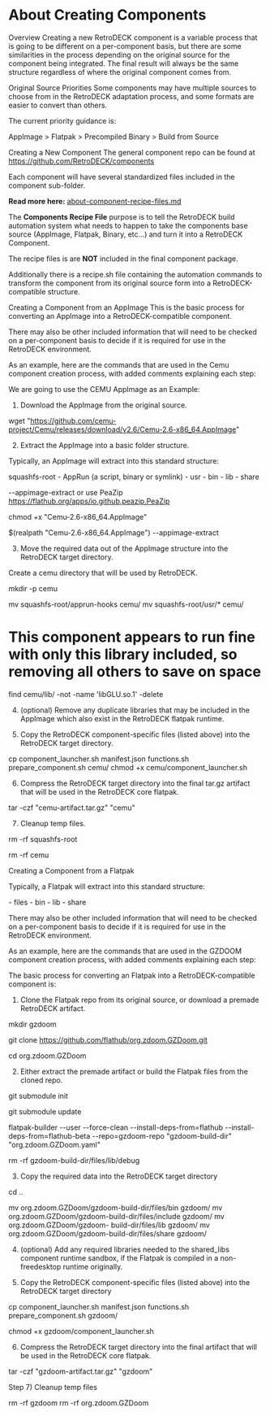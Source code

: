 # About Creating Components

Overview
Creating a new RetroDECK component is a variable process that is going to be different on a per-component basis, but there are some similarities in the process depending on the original source for the component being integrated. The final result will always be the same structure regardless of where the original component comes from.

Original Source Priorities
Some components may have multiple sources to choose from in the RetroDECK adaptation process, and some formats are easier to convert than others.

The current priority guidance is:

AppImage > Flatpak > Precompiled Binary > Build from Source

Creating a New Component
The general component repo can be found at https://github.com/RetroDECK/components



Each component will have several standardized files included in the component sub-folder.

**Read more here:** [about-component-recipe-files.md](about-component-recipe-files.md)



The **Components Recipe File** purpose is to tell the RetroDECK build automation system what needs to happen to take the components base source (AppImage, Flatpak, Binary, etc...) and turn it into a RetroDECK Component.

The recipe files is are **NOT** included in the final component package. 


Additionally there is a recipe.sh file containing the automation commands to transform the component from its original source form into a RetroDECK-compatible structure.

Creating a Component from an AppImage
This is the basic process for converting an AppImage into a RetroDECK-compatible component.

There may also be other included information that will need to be checked on a per-component basis to decide if it is required for use in the RetroDECK environment.

As an example, here are the commands that are used in the Cemu component creation process, with added comments explaining each step:

We are going to use the CEMU AppImage as an Example:


1) Download the AppImage from the original source.

wget "https://github.com/cemu-project/Cemu/releases/download/v2.6/Cemu-2.6-x86_64.AppImage"

2) Extract the AppImage into a basic folder structure.

Typically, an AppImage will extract into this standard structure:

squashfs-root
    - AppRun (a script, binary or symlink)
    - usr
        - bin
        - lib
        - share

--appimage-extract or use PeaZip https://flathub.org/apps/io.github.peazip.PeaZip 

chmod +x "Cemu-2.6-x86_64.AppImage"

$(realpath "Cemu-2.6-x86_64.AppImage") --appimage-extract


3) Move the required data out of the AppImage structure into the RetroDECK target directory.

Create a cemu directory that will be used by RetroDECK.

mkdir -p cemu

mv squashfs-root/apprun-hooks cemu/
mv squashfs-root/usr/* cemu/

# This component appears to run fine with only this library included, so removing all others to save on space
find cemu/lib/ -not -name 'libGLU.so.1' -delete

4) (optional) Remove any duplicate libraries that may be included in the AppImage which also exist in the RetroDECK flatpak runtime.

5) Copy the RetroDECK component-specific files (listed above) into the RetroDECK target directory.

cp component_launcher.sh manifest.json functions.sh prepare_component.sh cemu/
chmod +x cemu/component_launcher.sh


6) Compress the RetroDECK target directory into the final tar.gz artifact that will be used in the RetroDECK core flatpak.

tar -czf "cemu-artifact.tar.gz" "cemu"

7) Cleanup temp files.

rm -rf squashfs-root

rm -rf cemu


Creating a Component from a Flatpak

Typically, a Flatpak will extract into this standard structure:

<cloned repo directory>
    <flatpak-build-dir>
        - files
            - bin
            - lib
            - share

There may also be other included information that will need to be checked on a per-component basis to decide if it is required for use in the RetroDECK environment.

As an example, here are the commands that are used in the GZDOOM component creation process, with added comments explaining each step:

The basic process for converting an Flatpak into a RetroDECK-compatible component is:

1) Clone the Flatpak repo from its original source, or download a premade RetroDECK artifact.

mkdir gzdoom

git clone https://github.com/flathub/org.zdoom.GZDoom.git

cd org.zdoom.GZDoom

2) Either extract the premade artifact or build the Flatpak files from the cloned repo.

git submodule init

git submodule update

flatpak-builder --user --force-clean --install-deps-from=flathub --install-deps-from=flathub-beta --repo=gzdoom-repo "gzdoom-build-dir" "org.zdoom.GZDoom.yaml"

rm -rf gzdoom-build-dir/files/lib/debug

3) Copy the required data into the RetroDECK target directory

cd ..

mv org.zdoom.GZDoom/gzdoom-build-dir/files/bin gzdoom/
mv org.zdoom.GZDoom/gzdoom-build-dir/files/include gzdoom/
mv org.zdoom.GZDoom/gzdoom- build-dir/files/lib gzdoom/
mv org.zdoom.GZDoom/gzdoom-build-dir/files/share gzdoom/

4) (optional) Add any required libraries needed to the shared_libs component runtime sandbox, if the Flatpak is compiled in a non-freedesktop runtime originally.

5) Copy the RetroDECK component-specific files (listed above) into the RetroDECK target directory

cp component_launcher.sh manifest.json functions.sh prepare_component.sh gzdoom/

chmod +x gzdoom/component_launcher.sh

6) Compress the RetroDECK target directory into the final artifact that will be used in the RetroDECK core flatpak.

tar -czf "gzdoom-artifact.tar.gz" "gzdoom"


Step 7) Cleanup temp files

rm -rf gzdoom
rm -rf org.zdoom.GZDoom

